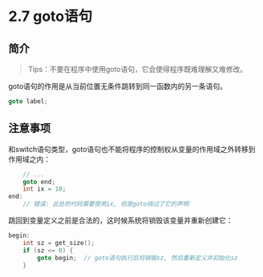 # 2.7 goto语句

## 简介

> Tips：不要在程序中使用goto语句，它会使得程序既难理解又难修改。

goto语句的作用是从当前位置无条件跳转到同一函数内的另一条语句。

```c++
goto label;
```

## 注意事项

和switch语句类型，goto语句也不能将程序的控制权从变量的作用域之外转移到作用域之内：

```c++
	// ...
	goto end;
	int ix = 10;
end:
	// 错误: 此处的代码需要使用ix, 但是goto绕过了它的声明
```

跳回到变量定义之前是合法的，这时候系统将销毁该变量并重新创建它：

```c++
begin:
	int sz = get_size();
	if (sz <= 0) {
        goto begin;  // goto语句执行后将销毁sz, 然后重新定义并初始化sz
    }
```
